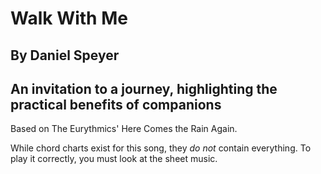 #  Walk With Me
## By Daniel Speyer
## An invitation to a journey, highlighting the practical benefits of companions

Based on The Eurythmics' Here Comes the Rain Again.

While chord charts exist for this song, they *do not* contain everything.
To play it correctly, you must look at the sheet music.